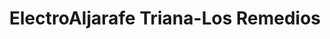 ---
title: "ElectroAljarafe Triana-Los Remedios"
url: /sevila/electroaljarafe-triana-los-remedios/
shop: electrónica
---